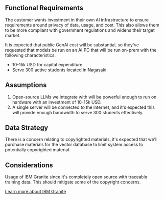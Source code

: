 ## Functional Requirements

The customer wants investment in their own AI infrastructure to ensure requirements around privacy of data, usage, and cost. This also allows them to be more compliant with government regulations and widens their target market.

It is expected that public GenAI cost will be substantial, so they've requested that models be run on an AI PC that will be run on-prem with the following characteristics:
- 10-15k USD for capital expenditure
- Serve 300 active students located in Nagasaki

## Assumptions

1. Open-source LLMs we integrate with will be powerful enough to run on hardware with an investment of 10-15k USD.
2. A single server will be connected to the internet, and it's expected this will provide enough bandwidth to serve 300 students effectively.

## Data Strategy

There is a concern relating to copyrighted materials, it's expected that we'll purchase materials for the vector database to limit system access to potentially copyrighted material.

## Considerations

Usage of IBM Granite since it's completely open source with traceable training data. This should mitigate some of the copyright concerns.

[Learn more about IBM Granite](https://huggingface.com/ibm-granite)

